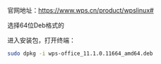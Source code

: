 
官网地址：https://www.wps.cn/product/wpslinux#

选择64位Deb格式的

进入安装包，打开终端：

```bash
sudo dpkg -i wps-office_11.1.0.11664_amd64.deb
```
